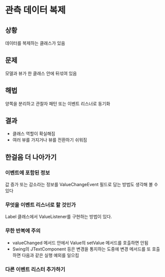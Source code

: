 # 관측 데이터 복제
## 상황
데이터를 복제하는 클래스가 있음

## 문제
모델과 뷰가 한 클래스 안에 뒤섞여 있음

## 해법
양쪽을 분리하고 관찰자 패턴 또는 이벤트 리스너로 동기화

## 결과
- 클래스 역할이 확실해짐
- 여러 뷰를 가지거나 뷰를 전환하기 쉬워짐

## 한걸음 더 나아가기
### 이벤트에 포함된 정보
값 증가 또는 감소라는 정보를 ValueChangeEvent 필드로 담는 방법도 생각해 볼 수 있다
### 무엇을 이벤트 리스너로 할 것인가
Label 클래스에서 ValueListener를 구현하는 방법이 있다.
### 무한 반복에 주의
- valueChanged 메서드 안에서 Value의 setValue 메서드를 호출하면 안됨
- Swing의 JTextComponent 등은 변경을 통지하는 도중에 변경 메서드를 또 호출하면 다음과 같은 실행 예외를 일으킴
### 다른 이벤트 리스터 추가하기
